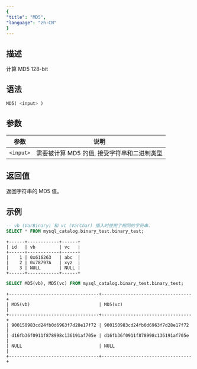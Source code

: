 ```yaml
---
{
"title": "MD5",
"language": "zh-CN"
}
---
```


## 描述

计算 MD5 128-bit

## 语法

```sql
MD5( <input> )
```

## 参数

| 参数      | 说明 |
|---------| -- |
| `<input>` | 需要被计算 MD5 的值, 接受字符串和二进制类型 |

## 返回值
返回字符串的 MD5 值。

## 示例

```sql
-- vb (VarBinary) 和 vc (VarChar) 插入时使用了相同的字符串.
SELECT * FROM mysql_catalog.binary_test.binary_test;
```
```text
+------+------------+------+
| id   | vb         | vc   |
+------+------------+------+
|    1 | 0x616263   | abc  |
|    2 | 0x78797A   | xyz  |
|    3 | NULL       | NULL |
+------+------------+------+
```

```sql
SELECT MD5(vb), MD5(vc) FROM mysql_catalog.binary_test.binary_test;
```
```text
+----------------------------------+----------------------------------+
| MD5(vb)                          | MD5(vc)                          |
+----------------------------------+----------------------------------+
| 900150983cd24fb0d6963f7d28e17f72 | 900150983cd24fb0d6963f7d28e17f72 |
| d16fb36f0911f878998c136191af705e | d16fb36f0911f878998c136191af705e |
| NULL                             | NULL                             |
+----------------------------------+----------------------------------+
```